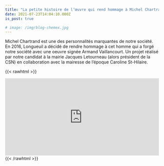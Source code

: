 ```yaml
---
title: "La petite histoire de l’œuvre qui rend hommage à Michel Chartrand"
date: 2021-07-23T14:04:10.000Z
is_post: true

# image: /img/blog-chemex.jpg
---
```


Michel Chartrand est une des personnalités marquantes de notre société. En 2016, Longueuil a décidé de rendre hommage à cet homme qui a forgé notre société avec une oeuvre signée Armand Vaillancourt. Un projet réalisé par notre candidat à la mairie Jacques Letourneau (alors président de la CSN) en collaboration avec la mairesse de l’époque Caroline St-Hilaire.

{{< rawhtml  >}}
<div style="position:relative;padding-bottom:50.25%;">
<iframe src="https://www.facebook.com/plugins/video.php?height=314&href=https%3A%2F%2Fwww.facebook.com%2FActionLongueuil%2Fvideos%2F192900312781810%2F&show_text=false&width=560&t=0" width="100%" height="100%" style="border:none;position:absolute;left:0px;top:0px;" scrolling="no" frameborder="0" allowfullscreen="true" allow="autoplay; clipboard-write; encrypted-media; picture-in-picture; web-share" allowFullScreen="true"></iframe>
</div>
{{< /rawhtml >}}